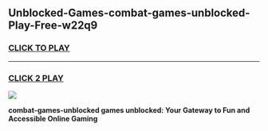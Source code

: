 
## Unblocked-Games-combat-games-unblocked-Play-Free-w22q9
<h3>
<a href="https://premium76.site?title=combat-games-unblocked&ref=10A">CLICK TO PLAY</a></h3>
<hr>

<h3>
<a href="https://premium76.site?title=combat-games-unblocked&ref=10A">CLICK 2 PLAY</a>
  
</h3>

<a href="https://premium76.site?title=combat-games-unblocked&ref=10A"><img src="https://clearcache.store/games.png"></a>


**combat-games-unblocked games unblocked: Your Gateway to Fun and Accessible Online Gaming**
